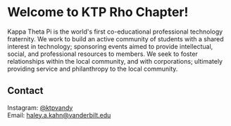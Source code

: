 # Welcome to KTP Rho Chapter!
Kappa Theta Pi is the world's first co-educational professional technology fraternity. We work to build an active community of students with a shared interest in technology; sponsoring events aimed to provide intellectual, social, and professional resources to members. We seek to foster relationships within the local community, and with corporations; ultimately providing service and philanthropy to the local community. 


## Contact
Instagram: [@ktpvandy](https://www.instagram.com/ktpvandy/)  
Email: haley.a.kahn@vanderbilt.edu  
